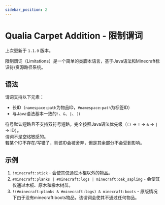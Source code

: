 ```yaml
---
sidebar_position: 2
---
```


# Qualia Carpet Addition - 限制谓词
上次更新于 `1.1.0` 版本。

限制谓词（Limitations）是一个简单的类脚本语言，基于Java语法和Minecraft标识符/资源路径系统。
## 语法
谓词支持以下元素：
- 长ID（`namespace:path`为物品ID，`#namespace:path`为标签ID）
- 与Java语法基本一致的`!`、`&`、`|`、`()`

符号默认短路且不支持双符号短路，完全按照Java语法优先级（`()` -> `!` -> `&` -> `|` -> ID）。  
谓词不是空格敏感的。  
若某个ID不存在/写错了，则该ID会被舍弃，但是其余部分不会受到影响。  

## 示例
1. `!minecraft:stick` - 会使其仅通过木棍以外的物品。
2. `#minecraft:planks | #minecraft:logs | minecraft:oak_sapling` - 会使其仅通过木板、原木和橡木树苗。
3. `!(#minecraft:planks & #minecraft:logs) & minecraft:boots` - 原版情况下由于没有minecraft:boots物品，该谓词会使其不通过任何物品。